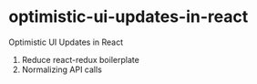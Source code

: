 # optimistic-ui-updates-in-react
Optimistic UI Updates in React
1. Reduce react-redux boilerplate 
2. Normalizing API calls 
